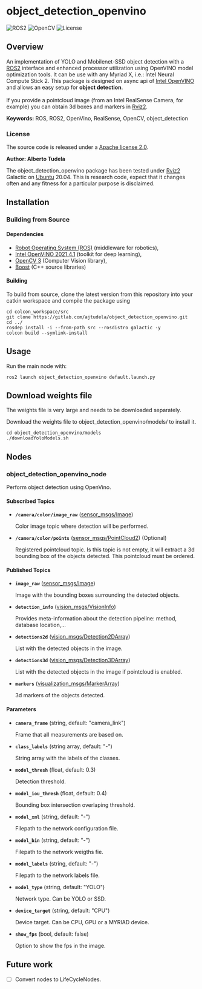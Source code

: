 # object_detection_openvino

![ROS2](https://img.shields.io/badge/ros2-galactic-purple?logo=ros&logoColor=white)
![OpenCV](https://img.shields.io/badge/opencv-%23white.svg?logo=opencv&logoColor=white)
![License](https://img.shields.io/badge/license-Apache%202-blue)

## Overview

An implementation of YOLO and Mobilenet-SSD object detection with a [ROS2] interface and enhanced processor utilization using OpenVINO model optimization tools. It can be use with any Myriad X, i.e.: Intel Neural Compute Stick 2.
This package is designed on async api of [Intel OpenVINO](https://software.intel.com/en-us/openvino-toolkit) and allows an easy setup for **object detection**.<br><br>
If you provide a pointcloud image (from an Intel RealSense Camera, for example) you can obtain 3d boxes and markers in [Rviz2].

**Keywords:** ROS, ROS2, OpenVino, RealSense, OpenCV, object_detection

### License

The source code is released under a [Apache license 2.0](LICENSE).

**Author: Alberto Tudela<br />**

The object_detection_openvino package has been tested under [Rviz2] Galactic on [Ubuntu] 20.04. This is research code, expect that it changes often and any fitness for a particular purpose is disclaimed.

## Installation

### Building from Source

#### Dependencies

- [Robot Operating System (ROS)](http://wiki.ros.org) (middleware for robotics),
- [Intel OpenVINO 2021.4.1](https://software.intel.com/en-us/openvino-toolkit) (toolkit for deep learning),
- [OpenCV 3](https://opencv.org/) (Computer Vision library),
- [Boost](https://www.boost.org/) (C++ source libraries)

#### Building

To build from source, clone the latest version from this repository into your catkin workspace and compile the package using

	cd colcon_workspace/src
	git clone https://gitlab.com/ajtudela/object_detection_openvino.git
	cd ../
	rosdep install -i --from-path src --rosdistro galactic -y
	colcon build --symlink-install

## Usage

Run the main node with:

	ros2 launch object_detection_openvino default.launch.py

## Download weights file
The weights file is very large and needs to be downloaded separately.

Download the weights file to object_detection_openvino/models/ to install it.

	cd object_detection_openvino/models
	./downloadYoloModels.sh

## Nodes

### object_detection_openvino_node

Perform object detection using OpenVino.


#### Subscribed Topics

* **`/camera/color/image_raw`** ([sensor_msgs/Image])

	Color image topic where detection will be performed.

* **`/camera/color/points`** ([sensor_msgs/PointCloud2]) (Optional)

	Registered pointcloud topic. Is this topic is not empty, it will extract a 3d bounding box of the objects detected. This pointcloud must be ordered.

#### Published Topics

* **`image_raw`** ([sensor_msgs/Image])

	Image with the bounding boxes surrounding the detected objects.

* **`detection_info`** ([vision_msgs/VisionInfo])

	Provides meta-information about the detection pipeline: method, database location,...

* **`detections2d`** ([vision_msgs/Detection2DArray])

	List with the detected objects in the image.

* **`detections3d`** ([vision_msgs/Detection3DArray])

	List with the detected objects in the image if pointcloud is enabled.

* **`markers`** ([visualization_msgs/MarkerArray])

	3d markers of the objects detected.

#### Parameters

* **`camera_frame`** (string, default: "camera_link")

	Frame that all measurements are based on.

* **`class_labels`** (string array, default: "-")

	String array with the labels of the classes.

* **`model_thresh`** (float, default: 0.3)

	Detection threshold.

* **`model_iou_thresh`** (float, default: 0.4)

	Bounding box intersection overlaping threshold.

* **`model_xml`** (string, default: "-")

	Filepath to the network configuration file.

* **`model_bin`** (string, default: "-")

	Filepath to the network weigths fie.

* **`model_labels`** (string, default: "-")

	Filepath to the network labels file.

* **`model_type`** (string, default: "YOLO")

	Network type. Can be YOLO or SSD.

* **`device_target`** (string, default: "CPU")

	Device target. Can be CPU, GPU or a MYRIAD device.

* **`show_fps`** (bool, default: false)

	Option to show the fps in the image.

## Future work
- [ ] Convert nodes to LifeCycleNodes.

[Ubuntu]: https://ubuntu.com/
[ROS2]: https://docs.ros.org/en/galactic/
[Rviz2]: https://github.com/ros2/rviz
[sensor_msgs/Image]: http://docs.ros.org/api/sensor_msgs/html/msg/Image.html
[sensor_msgs/PointCloud2]: http://docs.ros.org/api/sensor_msgs/html/msg/PointCloud2.html
[vision_msgs/VisionInfo]: http://docs.ros.org/api/vision_msgs/html/msg/VisionInfo.html
[vision_msgs/Detection2DArray]: http://docs.ros.org/api/vision_msgs/html/msg/Detection2DArray.html
[vision_msgs/Detection3DArray]: http://docs.ros.org/api/vision_msgs/html/msg/Detection3DArray.html
[visualization_msgs/MarkerArray]: http://docs.ros.org/api/visualization_msgs/html/msg/MarkerArray.html
